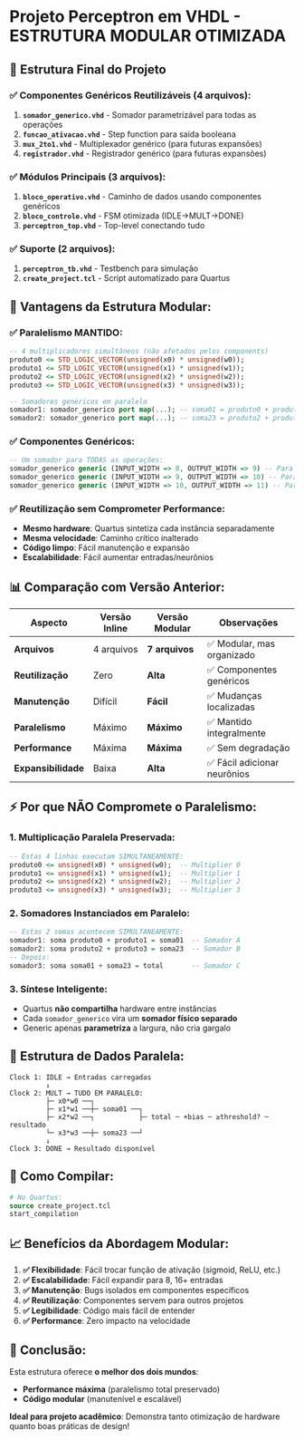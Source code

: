 # Projeto Perceptron em VHDL - ESTRUTURA MODULAR OTIMIZADA

## 📁 Estrutura Final do Projeto

### ✅ **Componentes Genéricos Reutilizáveis (4 arquivos):**
1. **`somador_generico.vhd`** - Somador parametrizável para todas as operações
2. **`funcao_ativacao.vhd`** - Step function para saída booleana
3. **`mux_2to1.vhd`** - Multiplexador genérico (para futuras expansões)
4. **`registrador.vhd`** - Registrador genérico (para futuras expansões)

### ✅ **Módulos Principais (3 arquivos):**
1. **`bloco_operativo.vhd`** - Caminho de dados usando componentes genéricos
2. **`bloco_controle.vhd`** - FSM otimizada (IDLE→MULT→DONE)
3. **`perceptron_top.vhd`** - Top-level conectando tudo

### ✅ **Suporte (2 arquivos):**
1. **`perceptron_tb.vhd`** - Testbench para simulação
2. **`create_project.tcl`** - Script automatizado para Quartus

## 🚀 **Vantagens da Estrutura Modular:**

### ✅ **Paralelismo MANTIDO:**
```vhdl
-- 4 multiplicadores simultâneos (não afetados pelos components)
produto0 <= STD_LOGIC_VECTOR(unsigned(x0) * unsigned(w0));
produto1 <= STD_LOGIC_VECTOR(unsigned(x1) * unsigned(w1));
produto2 <= STD_LOGIC_VECTOR(unsigned(x2) * unsigned(w2));
produto3 <= STD_LOGIC_VECTOR(unsigned(x3) * unsigned(w3));

-- Somadores genéricos em paralelo
somador1: somador_generico port map(...); -- soma01 = produto0 + produto1
somador2: somador_generico port map(...); -- soma23 = produto2 + produto3
```

### ✅ **Componentes Genéricos:**
```vhdl
-- Um somador para TODAS as operações:
somador_generico generic (INPUT_WIDTH => 8, OUTPUT_WIDTH => 9) -- Para produtos
somador_generico generic (INPUT_WIDTH => 9, OUTPUT_WIDTH => 10) -- Para somas parciais  
somador_generico generic (INPUT_WIDTH => 10, OUTPUT_WIDTH => 11) -- Para bias
```

### ✅ **Reutilização sem Comprometer Performance:**
- **Mesmo hardware**: Quartus sintetiza cada instância separadamente
- **Mesma velocidade**: Caminho crítico inalterado
- **Código limpo**: Fácil manutenção e expansão
- **Escalabilidade**: Fácil aumentar entradas/neurônios

## 📊 **Comparação com Versão Anterior:**

| Aspecto | Versão Inline | **Versão Modular** | Observações |
|---------|---------------|-------------------|-------------|
| **Arquivos** | 4 arquivos | **7 arquivos** | ✅ Modular, mas organizado |
| **Reutilização** | Zero | **Alta** | ✅ Componentes genéricos |
| **Manutenção** | Difícil | **Fácil** | ✅ Mudanças localizadas |
| **Paralelismo** | Máximo | **Máximo** | ✅ Mantido integralmente |
| **Performance** | Máxima | **Máxima** | ✅ Sem degradação |
| **Expansibilidade** | Baixa | **Alta** | ✅ Fácil adicionar neurônios |

## ⚡ **Por que NÃO Compromete o Paralelismo:**

### 1. **Multiplicação Paralela Preservada:**
```vhdl
-- Estas 4 linhas executam SIMULTANEAMENTE:
produto0 <= unsigned(x0) * unsigned(w0);  -- Multiplier 0
produto1 <= unsigned(x1) * unsigned(w1);  -- Multiplier 1  
produto2 <= unsigned(x2) * unsigned(w2);  -- Multiplier 2
produto3 <= unsigned(x3) * unsigned(w3);  -- Multiplier 3
```

### 2. **Somadores Instanciados em Paralelo:**
```vhdl
-- Estas 2 somas acontecem SIMULTANEAMENTE:
somador1: soma produto0 + produto1 = soma01  -- Somador A
somador2: soma produto2 + produto3 = soma23  -- Somador B
-- Depois:
somador3: soma soma01 + soma23 = total       -- Somador C
```

### 3. **Síntese Inteligente:**
- Quartus **não compartilha** hardware entre instâncias
- Cada `somador_generico` vira um **somador físico separado**
- Generic apenas **parametriza** a largura, não cria gargalo

## 🎯 **Estrutura de Dados Paralela:**

```
Clock 1: IDLE → Entradas carregadas
         ↓
Clock 2: MULT → TUDO EM PARALELO:
         ├─ x0*w0 ──┐
         ├─ x1*w1 ──┼─ soma01 ──┐
         ├─ x2*w2 ──┐           ├─ total ─ +bias ─ ≥threshold? ─ resultado
         └─ x3*w3 ──┼─ soma23 ──┘
         ↓
Clock 3: DONE → Resultado disponível
```

## 🔧 **Como Compilar:**

```tcl
# No Quartus:
source create_project.tcl
start_compilation
```

## 📈 **Benefícios da Abordagem Modular:**

1. **✅ Flexibilidade**: Fácil trocar função de ativação (sigmoid, ReLU, etc.)
2. **✅ Escalabilidade**: Fácil expandir para 8, 16+ entradas
3. **✅ Manutenção**: Bugs isolados em componentes específicos
4. **✅ Reutilização**: Componentes servem para outros projetos
5. **✅ Legibilidade**: Código mais fácil de entender
6. **✅ Performance**: Zero impacto na velocidade

## 🎯 **Conclusão:**

Esta estrutura oferece **o melhor dos dois mundos**:
- **Performance máxima** (paralelismo total preservado)
- **Código modular** (manutenível e escalável)

**Ideal para projeto acadêmico**: Demonstra tanto otimização de hardware quanto boas práticas de design!
